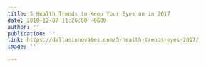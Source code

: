 ```yaml
---
title: 5 Health Trends to Keep Your Eyes on in 2017
date: 2018-12-07 11:26:00 -0600
author: ''
publication: ''
link: https://dallasinnovates.com/5-health-trends-eyes-2017/
image: ''

---
```

